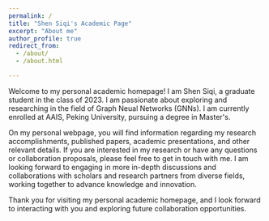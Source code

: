```yaml
---
permalink: /
title: "Shen Siqi's Academic Page"
excerpt: "About me"
author_profile: true
redirect_from: 
  - /about/
  - /about.html

---
```


Welcome to my personal academic homepage! I am Shen Siqi, a graduate student  in the class of 2023. I am passionate about exploring and researching in the field of Graph Neual Networks (GNNs). I am currently enrolled at AAIS, Peking University, pursuing a degree in Master's.

On my personal webpage, you will find information regarding my research accomplishments, published papers, academic presentations, and other relevant details. If you are interested in my research or have any questions or collaboration proposals, please feel free to get in touch with me. I am looking forward to engaging in more in-depth discussions and collaborations with scholars and research partners from diverse fields, working together to advance knowledge and innovation.

Thank you for visiting my personal academic homepage, and I look forward to interacting with you and exploring future collaboration opportunities.
